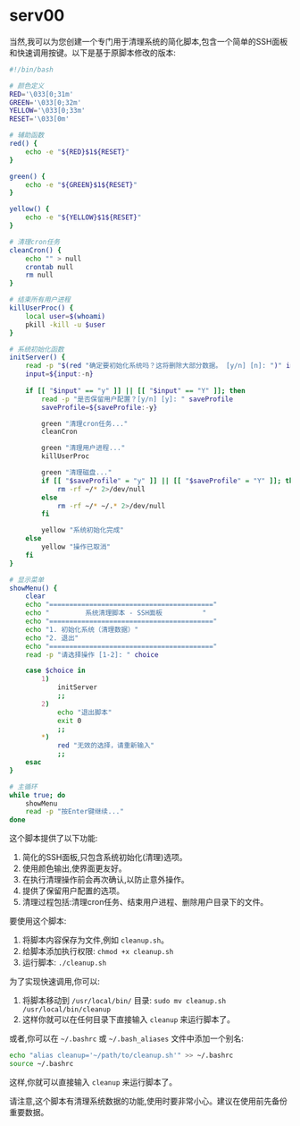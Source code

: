 # serv00

当然,我可以为您创建一个专门用于清理系统的简化脚本,包含一个简单的SSH面板和快速调用按键。以下是基于原脚本修改的版本:



```bash
#!/bin/bash

# 颜色定义
RED='\033[0;31m'
GREEN='\033[0;32m'
YELLOW='\033[0;33m'
RESET='\033[0m'

# 辅助函数
red() {
    echo -e "${RED}$1${RESET}"
}

green() {
    echo -e "${GREEN}$1${RESET}"
}

yellow() {
    echo -e "${YELLOW}$1${RESET}"
}

# 清理cron任务
cleanCron() {
    echo "" > null
    crontab null
    rm null
}

# 结束所有用户进程
killUserProc() {
    local user=$(whoami)
    pkill -kill -u $user
}

# 系统初始化函数
initServer() {
    read -p "$(red "确定要初始化系统吗？这将删除大部分数据。 [y/n] [n]: ")" input
    input=${input:-n}
    
    if [[ "$input" == "y" ]] || [[ "$input" == "Y" ]]; then
        read -p "是否保留用户配置？[y/n] [y]: " saveProfile
        saveProfile=${saveProfile:-y}

        green "清理cron任务..."
        cleanCron

        green "清理用户进程..."
        killUserProc

        green "清理磁盘..."
        if [[ "$saveProfile" = "y" ]] || [[ "$saveProfile" = "Y" ]]; then
            rm -rf ~/* 2>/dev/null
        else
            rm -rf ~/* ~/.* 2>/dev/null
        fi

        yellow "系统初始化完成"
    else
        yellow "操作已取消"
    fi
}

# 显示菜单
showMenu() {
    clear
    echo "========================================="
    echo "         系统清理脚本 - SSH面板          "
    echo "========================================="
    echo "1. 初始化系统（清理数据）"
    echo "2. 退出"
    echo "========================================="
    read -p "请选择操作 [1-2]: " choice

    case $choice in
        1)
            initServer
            ;;
        2)
            echo "退出脚本"
            exit 0
            ;;
        *)
            red "无效的选择，请重新输入"
            ;;
    esac
}

# 主循环
while true; do
    showMenu
    read -p "按Enter键继续..."
done

```

这个脚本提供了以下功能:

1. 简化的SSH面板,只包含系统初始化(清理)选项。
2. 使用颜色输出,使界面更友好。
3. 在执行清理操作前会再次确认,以防止意外操作。
4. 提供了保留用户配置的选项。
5. 清理过程包括:清理cron任务、结束用户进程、删除用户目录下的文件。

要使用这个脚本:

1. 将脚本内容保存为文件,例如 `cleanup.sh`。
2. 给脚本添加执行权限: `chmod +x cleanup.sh`
3. 运行脚本: `./cleanup.sh`

为了实现快速调用,你可以:

1. 将脚本移动到 `/usr/local/bin/` 目录: `sudo mv cleanup.sh /usr/local/bin/cleanup`
2. 这样你就可以在任何目录下直接输入 `cleanup` 来运行脚本了。

或者,你可以在 `~/.bashrc` 或 `~/.bash_aliases` 文件中添加一个别名:

```bash
echo "alias cleanup='~/path/to/cleanup.sh'" >> ~/.bashrc
source ~/.bashrc
```

这样,你就可以直接输入 `cleanup` 来运行脚本了。

请注意,这个脚本有清理系统数据的功能,使用时要非常小心。建议在使用前先备份重要数据。
